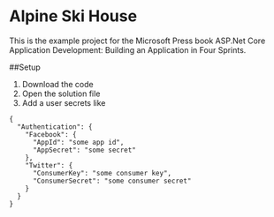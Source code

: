 # Alpine Ski House

This is the example project for the Microsoft Press book ASP.Net Core Application Development: Building an Application in Four Sprints.

##Setup

1. Download the code
2. Open the solution file
3. Add a user secrets like

```
{
  "Authentication": {
    "Facebook": {
      "AppId": "some app id",
      "AppSecret": "some secret"
    },
    "Twitter": {
      "ConsumerKey": "some consumer key",
      "ConsumerSecret": "some consumer secret"
    }
  }
}
```